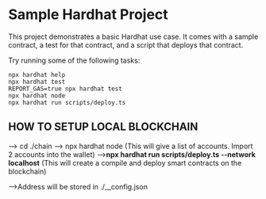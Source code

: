 # Sample Hardhat Project

This project demonstrates a basic Hardhat use case. It comes with a sample contract, a test for that contract, and a script that deploys that contract.

Try running some of the following tasks:

```shell
npx hardhat help
npx hardhat test
REPORT_GAS=true npx hardhat test
npx hardhat node
npx hardhat run scripts/deploy.ts
```

## HOW TO SETUP LOCAL BLOCKCHAIN
--> cd ./chain
--> npx hardhat node  (This will give a list of accounts. Import 2 accounts into the wallet)
--><b>npx hardhat run scripts/deploy.ts --network localhost</b>  (This will create a compile and deploy smart contracts on the blockchain)

-->Address will be stored in ./__config.json
